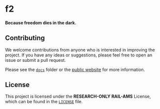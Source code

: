 # f2

#### Because freedom dies in the dark.

## Contributing

We welcome contributions from anyone who is interested in improving the project. If you have any ideas or suggestions, please feel free to open an issue or submit a pull request.

Please see the [`docs`](./docs) folder or the [public website](https://f2.pub/docs) for more information.

## License

This project is licensed under the **RESEARCH-ONLY RAIL-AMS** License, which can be found in the [`LICENSE`](./LICENSE) file.
